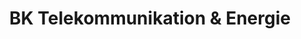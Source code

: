 ---
title: "BK Telekommunikation & Energie"
url: /langen-hessen/bk-telekommunikation-und-energie/
shop: Handy
---